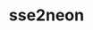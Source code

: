 ---
title: "sse2neon"
layout: cache
categories: [package, develop-2024-11-10]
meta: {"versions": ["1.7.0"], "compilers": ["gcc@=7.3.1"], "oss": ["amzn2"], "platforms": ["linux"], "targets": ["aarch64", "neoverse_n1"], "stacks": ["aws-isc-aarch64", "root"], "num_specs": 2, "num_specs_by_stack": {"aws-isc-aarch64": 2, "root": 2}}
spec_details: [{"hash": "zaiayewwqv5yvrqynhinaltkdlcwtfac", "compiler": "gcc@=7.3.1", "versions": ["1.7.0"], "os": "amzn2", "platform": "linux", "target": "aarch64", "variants": ["build_system=generic"], "stacks": ["aws-isc-aarch64", "root"], "size": "-", "tarball": "https://binaries.spack.io/develop-2024-11-10/build_cache/linux-amzn2-aarch64/gcc-7.3.1/sse2neon-1.7.0/linux-amzn2-aarch64-gcc-7.3.1-sse2neon-1.7.0-zaiayewwqv5yvrqynhinaltkdlcwtfac.spack"}, {"hash": "drucxnrx5btk3ywsatrfhirnbtkrfpw2", "compiler": "gcc@=7.3.1", "versions": ["1.7.0"], "os": "amzn2", "platform": "linux", "target": "neoverse_n1", "variants": ["build_system=generic"], "stacks": ["aws-isc-aarch64", "root"], "size": "-", "tarball": "https://binaries.spack.io/develop-2024-11-10/build_cache/linux-amzn2-neoverse_n1/gcc-7.3.1/sse2neon-1.7.0/linux-amzn2-neoverse_n1-gcc-7.3.1-sse2neon-1.7.0-drucxnrx5btk3ywsatrfhirnbtkrfpw2.spack"}]
---